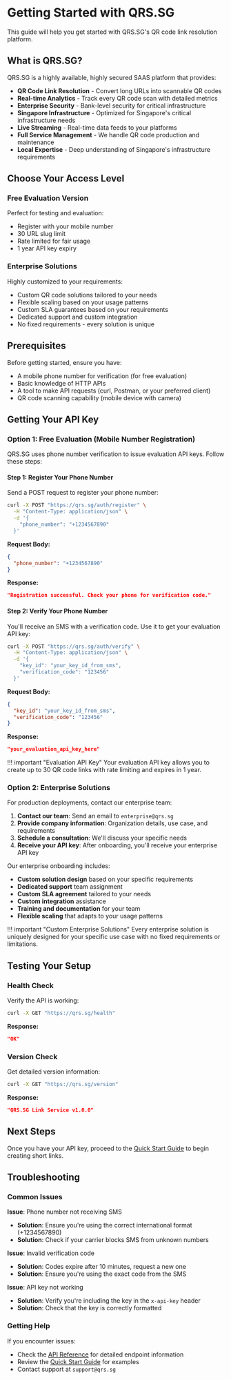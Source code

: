 # Getting Started with QRS.SG

This guide will help you get started with QRS.SG's QR code link resolution platform.

## What is QRS.SG?

QRS.SG is a highly available, highly secured SAAS platform that provides:
- **QR Code Link Resolution** - Convert long URLs into scannable QR codes
- **Real-time Analytics** - Track every QR code scan with detailed metrics
- **Enterprise Security** - Bank-level security for critical infrastructure
- **Singapore Infrastructure** - Optimized for Singapore's critical infrastructure needs
- **Live Streaming** - Real-time data feeds to your platforms
- **Full Service Management** - We handle QR code production and maintenance
- **Local Expertise** - Deep understanding of Singapore's infrastructure requirements

## Choose Your Access Level

### Free Evaluation Version
Perfect for testing and evaluation:

- Register with your mobile number
- 30 URL slug limit
- Rate limited for fair usage
- 1 year API key expiry

### Enterprise Solutions
Highly customized to your requirements:

- Custom QR code solutions tailored to your needs
- Flexible scaling based on your usage patterns
- Custom SLA guarantees based on your requirements
- Dedicated support and custom integration
- No fixed requirements - every solution is unique

## Prerequisites

Before getting started, ensure you have:

- A mobile phone number for verification (for free evaluation)
- Basic knowledge of HTTP APIs
- A tool to make API requests (curl, Postman, or your preferred client)
- QR code scanning capability (mobile device with camera)

## Getting Your API Key

### Option 1: Free Evaluation (Mobile Number Registration)

QRS.SG uses phone number verification to issue evaluation API keys. Follow these steps:

#### Step 1: Register Your Phone Number

Send a POST request to register your phone number:

```bash
curl -X POST "https://qrs.sg/auth/register" \
  -H "Content-Type: application/json" \
  -d '{
    "phone_number": "+1234567890"
  }'
```

**Request Body:**
```json
{
  "phone_number": "+1234567890"
}
```

**Response:**
```json
"Registration successful. Check your phone for verification code."
```

#### Step 2: Verify Your Phone Number

You'll receive an SMS with a verification code. Use it to get your evaluation API key:

```bash
curl -X POST "https://qrs.sg/auth/verify" \
  -H "Content-Type: application/json" \
  -d '{
    "key_id": "your_key_id_from_sms",
    "verification_code": "123456"
  }'
```

**Request Body:**
```json
{
  "key_id": "your_key_id_from_sms",
  "verification_code": "123456"
}
```

**Response:**
```json
"your_evaluation_api_key_here"
```

!!! important "Evaluation API Key"
    Your evaluation API key allows you to create up to 30 QR code links with rate limiting and expires in 1 year.

### Option 2: Enterprise Solutions

For production deployments, contact our enterprise team:

1. **Contact our team**: Send an email to `enterprise@qrs.sg`
2. **Provide company information**: Organization details, use case, and requirements
3. **Schedule a consultation**: We'll discuss your specific needs
4. **Receive your API key**: After onboarding, you'll receive your enterprise API key

Our enterprise onboarding includes:
- **Custom solution design** based on your specific requirements
- **Dedicated support** team assignment
- **Custom SLA agreement** tailored to your needs
- **Custom integration** assistance
- **Training and documentation** for your team
- **Flexible scaling** that adapts to your usage patterns

!!! important "Custom Enterprise Solutions"
    Every enterprise solution is uniquely designed for your specific use case with no fixed requirements or limitations.

## Testing Your Setup

### Health Check

Verify the API is working:

```bash
curl -X GET "https://qrs.sg/health"
```

**Response:**
```json
"OK"
```

### Version Check

Get detailed version information:

```bash
curl -X GET "https://qrs.sg/version"
```

**Response:**
```json
"QRS.SG Link Service v1.0.0"
```

## Next Steps

Once you have your API key, proceed to the [Quick Start Guide](quick-start.md) to begin creating short links.

## Troubleshooting

### Common Issues

**Issue**: Phone number not receiving SMS
- **Solution**: Ensure you're using the correct international format (+1234567890)
- **Solution**: Check if your carrier blocks SMS from unknown numbers

**Issue**: Invalid verification code
- **Solution**: Codes expire after 10 minutes, request a new one
- **Solution**: Ensure you're using the exact code from the SMS

**Issue**: API key not working
- **Solution**: Verify you're including the key in the `x-api-key` header
- **Solution**: Check that the key is correctly formatted

### Getting Help

If you encounter issues:

- Check the [API Reference](../user-guide/api-reference.md) for detailed endpoint information
- Review the [Quick Start Guide](quick-start.md) for examples
- Contact support at `support@qrs.sg`
